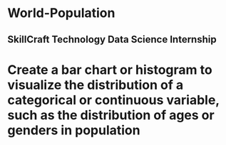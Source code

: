 # World-Population

## SkillCraft Technology Data Science Internship 

# Create a bar chart or histogram to visualize the distribution of a categorical or continuous variable, such as the distribution of ages or genders in population
